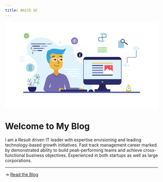 ```yaml
---
title: Amith GC
---
```

![](title.webp)

# Welcome to My Blog 

I am a Result driven IT leader with expertise envisioning and leading technology-based growth initiatives. Fast track management career marked by demonstrated ability to build peak-performing teams and achieve cross-functional business objectives. Experienced in both startups as well as large corporations.

<hr />

→ [Read the Blog](/articles)
